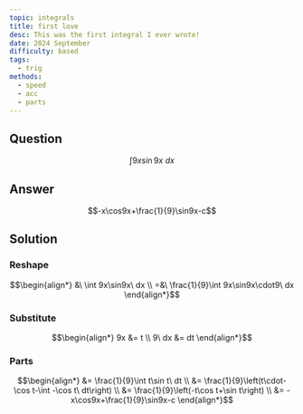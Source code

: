 ```yaml
---
topic: integrals
title: first love
desc: This was the first integral I ever wrote!
date: 2024 September
difficulty: based
tags:
  - trig
methods:
  - speed
  - acc
  - parts
---
```



## Question
```math
\int 9x\sin9x\ dx
```


## Answer
```math
-x\cos9x+\frac{1}{9}\sin9x-c
```


## Solution

### Reshape
```math
\begin{align*}
  &\ \int 9x\sin9x\ dx
  \\ =&\ \frac{1}{9}\int 9x\sin9x\cdot9\ dx
\end{align*}
```

### Substitute
```math
\begin{align*}
  9x &= t
  \\ 9\ dx &= dt
\end{align*}
```

### Parts
```math
\begin{align*}
  &= \frac{1}{9}\int t\sin t\ dt
  \\ &= \frac{1}{9}\left(t\cdot-\cos t-\int -\cos t\ dt\right)
  \\ &= \frac{1}{9}\left(-t\cos t+\sin t\right)
  \\ &= -x\cos9x+\frac{1}{9}\sin9x-c
\end{align*}
```

